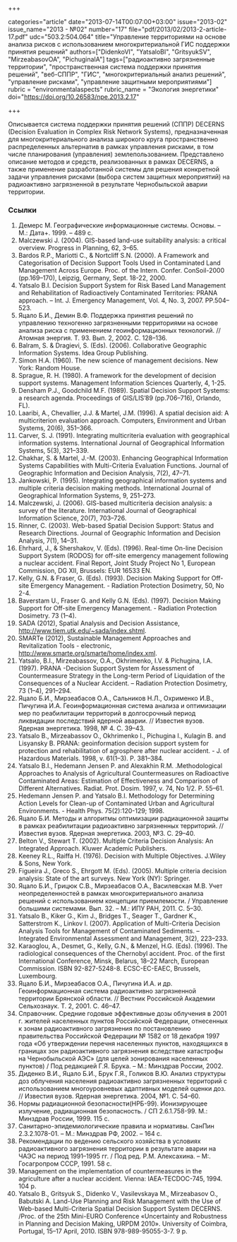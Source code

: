 +++

categories="article"
date="2013-07-14T00:07:00+03:00"
issue="2013-02"
issue_name="2013 - №02"
number="17"
file="pdf/2013/02/2013-2-article-17.pdf"
udc="503.2:504.064"
title="Управление территориями на основе анализа рисков с использованием многокритериальной ГИС поддержки принятия решений"
authors=["DidenkoVI", "YatsaloBI", "GritsyukSV", "MirzeabasovOA", "PichuginaIA"]
tags=["радиоактивно загрязненные территории", "пространственная система поддержки принятия решений", "веб-СППР", "ГИС", "многокритериальный анализ решений", "управление рисками", "управление защитными мероприятиями"]
rubric = "environmentalaspects"
rubric_name = "Экология энергетики"
doi="https://doi.org/10.26583/npe.2013.2.17"

+++

Описывается система поддержки принятия решений (СППР) DECERNS (Decision Evaluation in Complex Risk Network Systems), предназначенная для многокритериального анализа широкого круга пространственно распределенных альтернатив в рамках управления рисками, в том числе планирования (управления) землепользованием. Представлено описание методов и средств, реализованных в рамках DECERNS, а также применение разработанной системы для решения конкретной задачи управления рисками (выбора систем защитных мероприятий) на радиоактивно загрязненной в результате Чернобыльской аварии территории.

### Ссылки

1. Демерс М. Географические информационные системы. Основы. – М.: Дата+. 1999. – 489 с.
2. Malczewski J. (2004). GIS-based land-use suitability analysis: a critical overview. Progress in Planning, 62, 3–65.
3. Bardos R.P., Mariotti C., & Nortcliff S.N. (2000). A Framework and Categorisation of Decision Support Tools Used in Contaminated Land Management Across Europe. Proc. of the Intern. Confer. ConSoil-2000 (pp.169–170), Leipzig, Germany, Sept. 18-22, 2000.
4. Yatsalo B.I. Decision Support System for Risk Based Land Management and Rehabilitation of Radioactively Contaminated Territories: PRANA approach. – Int. J. Emergency Management, Vol. 4, No. 3, 2007. PP.504–523.
5. Яцало Б.И., Демин В.Ф. Поддержка принятия решений по управлению техногенно загрязненными территориями на основе анализа риска с применением геоинформационных технологий. // Атомная энергия. Т. 93. Вып. 2, 2002. С. 128–136.
6. Balram, S. & Dragievi, S. (Eds). (2006). Collaborative Geographic Information Systems. Idea Group Publishing.
7. Simon H.A. (1960). The new science of management decisions. New York: Random House.
8. Sprague, R. H. (1980). A framework for the development of decision support systems. Management Information Sciences Quarterly, 4, 1-25.
9. Densham P.J., Goodchild M.F. (1989). Spatial Decision Support Systems: a research agenda. Proceedings of GIS/LIS’89 (pp.706–716), Orlando, FL).
10. Laaribi, A., Chevallier, J.J. & Martel, J.M. (1996). A spatial decision aid: A multicriterion evaluation approach. Computers, Environment and Urban Systems, 20(6), 351–366.
11. Carver, S. J. (1991). Integrating multicriteria evaluation with geographical information systems. International Journal of Geographical Information Systems, 5(3), 321–339.
12. Chakhar, S. & Martel, J.-M. (2003). Enhancing Geographical Information Systems Capabilities with Multi-Criteria Evaluation Functions. Journal of Geographic Information and Decision Analysis, 7(2), 47–71.
13. Jankowski, P. (1995). Integrating geographical information systems and multiple criteria decision making methods. International Journal of Geographical Information Systems, 9, 251–273.
14. Malczewski, J. (2006). GIS-based multicriteria decision analysis: a survey of the literature. International Journal of Geographical Information Science, 20(7), 703–726.
15. Rinner, C. (2003). Web-based Spatial Decision Support: Status and Research Directions. Journal of Geographic Information and Decision Analysis, 7(1), 14–31.
16. Ehrhard, J., & Shershakov, V. (Eds). (1996). Real-time On-line Decision Support System (RODOS) for off-site emergency management following a nuclear accident. Final Report, Joint Study Project No 1, European Commission, DG XII, Brussels: EUR 16533 EN.
17. Kelly, G.N. & Fraser, G. (Eds). (1993). Decision Making Support for Off-site Emergency Management. - Radiation Protection Dosimetry, 50, No 2-4.
18. Baverstam U., Fraser G. and Kelly G.N. (Eds). (1997). Decision Making Support for Off-site Emergency Management. - Radiation Protection Dosimetry. 73 (1–4).
19. SADA (2012), Spatial Analysis and Decision Assistance, http://www.tiem.utk.edu/~sada/index.shtml.
20. SMARTe (2012), Sustainable Management Approaches and Revitalization Tools - electronic, http://www.smarte.org/smarte/home/index.xml.
21. Yatsalo, B.I., Mirzeabassov, O.A., Okhrimenko, I.V. & Pichugina, I.A. (1997). PRANA -Decision Support System for Assessment of Countermeasure Strategy in the Long-term Period of Liquidation of the Consequences of a Nuclear Accident. – Radiation Protection Dosimetry, 73 (1–4), 291–294.
22. Яцало Б.И., Мирзеабасов О.А., Сальников Н.Л., Охрименко И.В., Пичугина И.А. Геоинформационная система анализа и оптимизации мер по реабилитации территорий в долгосрочный период ликвидации последствий ядерной аварии. // Известия вузов. Ядерная энергетика. 1998, № 4. С. 39–43.
23. Yatsalo B., Mirzeabassov O., Okhrimenko I., Pichugina I., Kulagin B. and Lisyansky B. PRANA: geoinformation decision support system for protection and rehabilitation of agrosphere after nuclear accident. - J. of Hazardous Materials. 1998, v. 61(1–3). P. 381–384.
24. Yatsalo B.I., Hedemann Jensen P. and Alexakhin R.M. .Methodological Approaches to Analysis of Agricultural Countermeasures on Radioactive Contaminated Areas: Estimation of Effectiveness and Comparison of Different Alternatives. Radiat. Prot. Dosim. 1997, v. 74, No 1/2. P. 55–61.
25. Hedemann Jensen P. and Yatsalo B.I. Methodology for Determining Action Levels for Clean-up of Contaminated Urban and Agricultural Environments. - Health Phys. 75(2):120-129; 1998.
26. Яцало Б.И. Методы и алгоритмы оптимизации радиационной защиты в рамках реабилитации радиоактивно загрязненных территорий. // Известия вузов. Ядерная энергетика. 2003, №3. C. 29–40.
27. Belton V., Stewart T. (2002). Multiple Criteria Decision Analysis: An Integrated Approach. Kluwer Academic Publishers.
28. Keeney R.L., Raiffa H. (1976). Decision with Multiple Objectives. J.Wiley & Sons, New York.
29. Figueira J., Greco S., Ehrgott M. (Eds). (2005). Multiple criteria decision analysis: State of the art surveys. New York (NY): Springer.
30. Яцало Б.И., Грицюк С.В., Мирзеабасов О.А., Василевская М.В. Учет неопределенностей в рамках многокритериального анализа решений с использованием концепции приемлемости. / Управление большими системами. Вып. 32. – М.: ИПУ РАН, 2011. С. 5–30.
31. Yatsalo B., Kiker G., Kim J., Bridges T., Seager T., Gardner K., Satterstrom K., Linkov I. (2007). Application of Multi-Criteria Decision Analysis Tools for Management of Contaminated Sediments. – Integrated Environmental Assessment and Management, 3(2), 223–233.
32. Karaoglou, A., Desmet, G., Kelly, G.N., & Menzel, H.G. (Eds). (1996). The radiological consequences of the Chernobyl accident. Proc. of the first International Conference, Minsk, Belarus, 18–22 March, European Commission. ISBN 92-827-5248-8. ECSC-EC-EAEC, Brussels, Luxembourg.
33. Яцало Б.И., Мирзеабасов О.А., Пичугина И.А. и др. Геоинформационная система радиоактивно загрязненной территории Брянской области. // Вестник Российской Академии Сельхознаук. Т. 2, 2001. С. 46–47.
34. Справочник. Средние годовые эффективные дозы облучения в 2001 г. жителей населенных пунктов Российской Федерации, отнесенных к зонам радиоактивного загрязнения по постановлению правительства Российской Федерации № 1582 от 18 декабря 1997 года «Об утверждении перечня населенных пунктов, находящихся в границах зон радиоактивного загрязнения вследствие катастрофы на Чернобыльской АЭС» (для целей зонирования населенных пунктов) / Под редакцией Г.Я. Брука. – М.: Минздрав России, 2002.
35. Диденко В.И., Яцало Б.И., Брук Г.Я., Голиков В.Ю. Анализ структуры доз облучения населения радиоактивно загрязненных территорий с использованием многоуровневых адаптивных моделей оценки доз. // Известия вузов. Ядерная энергетика. 2004, №1. C. 54–60.
36. Нормы радиационной безопасности(НРБ-99). Ионизирующее излучение, радиационная безопасность. / СП 2.6.1.758-99. М.: Минздрав России, 1999. 115 с.
37. Санитарно-эпидемиологические правила и нормативы. СанПин 2.3.2.1078-01. – М.: Минздрав РФ, 2002. – 164 с.
38. Рекомендации по ведению сельского хозяйства в условиях радиоактивного загрязнения территории в результате аварии на ЧАЭС на период 1991–1995 гг. / Под ред. Р.М. Алексахина. – М:. Госагропром СССР, 1991. 58 с.
39. Management on the implementation of countermeasures in the agriculture after a nuclear accident. Vienna: IAEA-TECDOC-745, 1994. 104 p.
40. Yatsalo B., Gritsyuk S., Didenko V., Vasilevskaya M., Mirzeabasov O., Babutski A. Land-Use Planning and Risk Management with the Use of Web-based Multi-Criteria Spatial Decision Support System DECERNS. /Proc. of the 25th Mini-EURO Conference «Uncertainty and Robustness in Planning and Decision Making, URPDM 2010». University of Coimbra, Portugal, 15–17 April, 2010. ISBN 978-989-95055-3-7. 9 p.